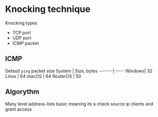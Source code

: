 # Knocking technique
Knocking types
- TCP port
- UDP port
- ICMP packet

## ICMP
Default `ping` packet size
System | Size, bytes
-------|-----
Windows| 32
Linux  | 64
macOS  | 64
RouterOS | 50

## Algorythm
Many level address-lists
basic meaning its a check source ip clients and grant access
